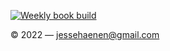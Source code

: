 [![Weekly book build](https://github.com/jessefh/www/actions/workflows/book-build.yml/badge.svg)](https://github.com/jessefh/www/actions/workflows/book-build.yml)

© 2022 — jessehaenen@gmail.com
